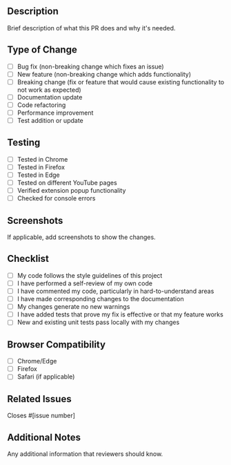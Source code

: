 ## Description
Brief description of what this PR does and why it's needed.

## Type of Change
- [ ] Bug fix (non-breaking change which fixes an issue)
- [ ] New feature (non-breaking change which adds functionality)
- [ ] Breaking change (fix or feature that would cause existing functionality to not work as expected)
- [ ] Documentation update
- [ ] Code refactoring
- [ ] Performance improvement
- [ ] Test addition or update

## Testing
- [ ] Tested in Chrome
- [ ] Tested in Firefox
- [ ] Tested in Edge
- [ ] Tested on different YouTube pages
- [ ] Verified extension popup functionality
- [ ] Checked for console errors

## Screenshots
If applicable, add screenshots to show the changes.

## Checklist
- [ ] My code follows the style guidelines of this project
- [ ] I have performed a self-review of my own code
- [ ] I have commented my code, particularly in hard-to-understand areas
- [ ] I have made corresponding changes to the documentation
- [ ] My changes generate no new warnings
- [ ] I have added tests that prove my fix is effective or that my feature works
- [ ] New and existing unit tests pass locally with my changes

## Browser Compatibility
- [ ] Chrome/Edge
- [ ] Firefox
- [ ] Safari (if applicable)

## Related Issues
Closes #[issue number]

## Additional Notes
Any additional information that reviewers should know.
